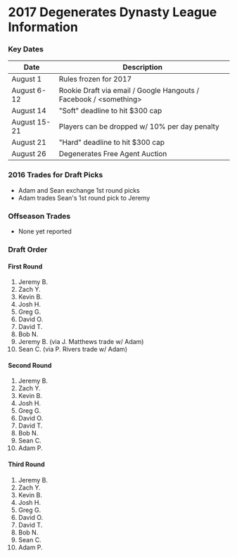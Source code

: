 # 2017 Degenerates Dynasty League Information 

### Key Dates

| Date         | Description |
|--------------|-------------|
| August 1     | Rules frozen for 2017 |
| August 6- 12 | Rookie Draft via email / Google Hangouts / Facebook / \<something> |
| August 14    | "Soft" deadline to hit $300 cap |
| August 15-21 | Players can be dropped w/ 10% per day penalty |
| August 21    | "Hard" deadline to hit $300 cap |
| August 26    | Degenerates Free Agent Auction |

### 2016 Trades for Draft Picks
  - Adam and Sean exchange 1st round picks
  - Adam trades Sean's 1st round pick to Jeremy

### Offseason Trades
  - None yet reported
  
### Draft Order

#### First Round
  1. Jeremy B.
  2. Zach Y.
  3. Kevin B.
  4. Josh H.
  5. Greg G.
  6. David O.
  7. David T.
  8. Bob N.
  9. Jeremy B. (via J. Matthews trade w/ Adam)
  10. Sean C. (via P. Rivers trade w/ Adam)

#### Second Round
  1. Jeremy B.
  2. Zach Y.
  3. Kevin B.
  4. Josh H.
  5. Greg G.
  6. David O.
  7. David T.
  8. Bob N.
  9. Sean C.
  10. Adam P.

#### Third Round
  1. Jeremy B.
  2. Zach Y.
  3. Kevin B.
  4. Josh H.
  5. Greg G.
  6. David O.
  7. David T.
  8. Bob N.
  9. Sean C.
  10. Adam P.
    

